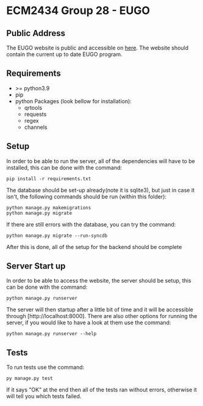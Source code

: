 # ECM2434 Group 28 - EUGO
## Public Address
The EUGO website is public and accessible on [here](https://eugo-344915.ew.r.appspot.com/eugo/login/ "EUGO Login"). The website should contain the current up to date EUGO program.

## Requirements
* \>= python3.9
* pip
* python Packages (look bellow for installation):
  * qrtools
  * requests
  * regex
  * channels

## Setup
In order to be able to run the server, all of the dependencies will have to be installed, this can be done with the command:
```
pip install -r requirements.txt
```
The database should be set-up already(note it is sqlite3), but just in case it isn't, the following commands should be run (within this folder):
```
python manage.py makemigrations
python manage.py migrate
```
If there are still errors with the database, you can try the command:
```
python manage.py migrate --run-syncdb
```
After this is done, all of the setup for the backend should be complete

## Server Start up
In order to be able to access the website, the server should be setup, this can be done with the command:
```
python manage.py runserver
```
The server will then startup after a little bit of time and it will be accessible through [http://localhost:8000]. There are also other options
for running the server, if you would like to have a look at them use the command:
```
python manage.py runserver --help
```

## Tests
To run tests use the command:
```
py manage.py test
```
If it says "OK" at the end then all of the tests ran without errors, otherwise it will tell you which tests failed.

